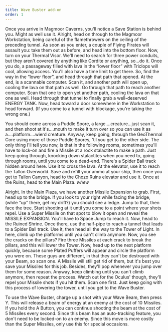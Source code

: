 ```yaml
---
title: Wave Buster add-on
order: 1
---
```


Once you arrive in Magmoor Caverns, you'll notice a Save Station is behind you.
Might as well use it. Alright, head on through to the Magmoor Workstation,
being careful of the flamethrowers on the ceiling of the preceding tunnel. As
soon as you enter, a couple of Flying Pirates will assault you: take them out
as before, and head into the bottom floor. Now, turn on your Thermal Visor.
We'll need to search for three power conduits, but they aren't covered by
anything like Cordite or anything, so...do it. Once you do, a passageway filled
with lava in the “lower floor” with Triclops will cool, allowing access. You'll
also have a time limit to get there. So, find the way in the “lower floor”, and
head through that path that opened. At the end, is a scannable computer. Scan
it, and another path will open up, cooling the lava on that path as well. Go
through that path to reach another computer. Scan that one to open yet another
path, cooling the lava on that one as well. Head through that tunnel to finally
grab a well-deserved ENERGY TANK. Now, head toward a door somewhere in the
Workstation to head forward. (If you come to a tunnel with blockage, you're
taking the wrong one.)

You should come across a Puddle Spore, a large....creature...just scan it, and
then shoot at it's....mouth to make it turn over so you can use it as
a....platform....wierd creature. Anyway, keep going, through the GeoThermal
Core using more of those Puddle Spores, 'til you get to the other side. The
only thing I'll tell you now, is that in the following rooms, sometimes you'll
have to lock-on and fire a Missile at a rock stalactite to make a path. Just
keep going through, knocking down stalactites when you need to, going through
rooms, until you come to a dead-end. There's a Spider Ball track hidden around
here. Use it to cross the lava. At the elevator, use it to reach the Tallon
Overworld. Save and refill your ammo at your ship, then once you get to Tallon
Canyon, head to the Chozo Ruins elevator and use it. Once at the Ruins, head to
the Main Plaza. *whew*

Alright. In the Main Plaza, we have another Missile Expansion to grab. First,
head up to the bridge. If you look to your right while facing the bridge,
(while “up” there, get my drift?) you should see a ledge. Jump to that, then
face the tree. Start shooting at it until you come to a point where your shots
repel. Use a Super Missile on that spot to blow it open and reveal the
MISSILE EXPANSION. You'll have to Space Jump to reach it. Now, head to the
Ruined Shrine. Once there, use the half-pipe to reach a tunnel that leads to a
Spider Ball track. Use it, then head all the way to the Tower of Light. In
here, climb up the platforms until you can't climb anymore. Now, you see the
cracks on the pillars? Fire three Missiles at each crack to break the pillars,
and this will lower the Tower. Now, head up to the next platform quickly,
because some Plated Puffers will appear and circle the platform you were on.
These guys are different, in that they can't be destroyed with your Beam, so
scan one. A Missile will still get rid of them, but it's best you save your
Missiles for this job. Besides, they'll pop whenever you jump over them
for some reason. Anyway, keep climbing until you can't climb anymore, then
repeat the process. Watch out for the Oculus' though, they'll repel your
Missile shots if you hit them. Scan one first. Just keep going with this
process of lowering the tower, until you get to the Wave Buster.

To use the Wave Buster, charge up a shot with your Wave Beam, then press Y.
This will release a beam of energy at an enemy at the cost of 10 Missiles. If
you hold the A Button, you can continue shooting the beam at the cost of 5
Missiles every second. Since this beam has an auto-tracking feature, you don't
need to be locked-on to an enemy. Since this move is more costly than the Super
Missiles, only use this for special occasions.
